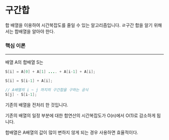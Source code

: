 # 구간합
합 배열을 이용하여 시간복잡도를 줄일 수 있는 알고리즘입니다.
ㄹ구간 합을 알기 위해서는 합배열을 알아야 한다.

### 핵심 이론
***
배열 A의 합배열 S는

``` java
S[i] = A[0] + A[1] .... + A[i-1] + A[i];

S[i] = S[i-1] + A[i];

// A배열의 i ~ j 까지의 구간합을 구하는 공식
S[j] - S[i-1];
```
기존의 배열을 전처리 한 것입니다.

기존의 배열의 일정 부분에 대한 합연산의 시간복잡도가 O(n)에서 O(1)로 감소하게 됩니다.

합배열은 A배열의 값이 많이 변하지 않게 되는 경우 사용하면 효율적이다.
